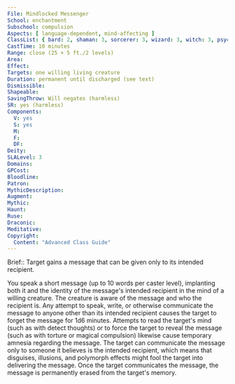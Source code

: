 ```yaml
---
File: Mindlocked Messenger
School: enchantment
Subschool: compulsion
Aspects: [ language-dependent, mind-affecting ]
ClassList: { bard: 2, shaman: 3, sorcerer: 3, wizard: 3, witch: 3, psychic: 3, mesmerist: 2, spiritualist: 3 }
CastTime: 10 minutes
Range: close (25 + 5 ft./2 levels)
Area: 
Effect: 
Targets: one willing living creature
Duration: permanent until discharged (see text)
Dismissible: 
Shapeable: 
SavingThrow: Will negates (harmless)
SR: yes (harmless)
Components:
  V: yes
  S: yes
  M: 
  F: 
  DF: 
Deity: 
SLALevel: 3
Domains: 
GPCost: 
Bloodline: 
Patron: 
MythicDescription: 
Augment: 
Mythic: 
Haunt: 
Ruse: 
Draconic: 
Meditative: 
Copyright:
  Content: "Advanced Class Guide"
---
```

Brief:: Target gains a message that can be given only to its intended recipient.

You speak a short message (up to 10 words per caster level), implanting both it and the identity of the message's intended recipient in the mind of a willing creature. The creature is aware of the message and who the recipient is.  Any attempt to speak, write, or otherwise communicate the message to anyone other than its intended recipient causes the target to forget the message for 1d6 minutes. Attempts to read the target's mind (such as with detect thoughts) or to force the target to reveal the message (such as with torture or magical compulsion) likewise cause temporary amnesia regarding the message.  The target can communicate the message only to someone it believes is the intended recipient, which means that disguises, illusions, and polymorph effects might fool the target into delivering the message. Once the target communicates the message, the message is permanently erased from the target's memory.
